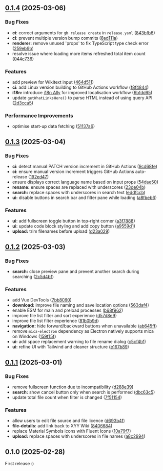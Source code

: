 ## [0.1.4](https://github.com/XYY-huijiwiki/r-drive/compare/v0.1.3...v0.1.4) (2025-03-06)

### Bug Fixes

- **ci:** correct arguments for `gh release create` in `release.yaml` ([843bfb6](https://github.com/XYY-huijiwiki/r-drive/commit/843bfb68d860c15c12638a4fa53e20ee1bd6782e))
- **ci:** prevent multiple version bump commits ([8ad111a](https://github.com/XYY-huijiwiki/r-drive/commit/8ad111a54f2e3daa6d5f4b321bfa17a61879bae5))
- **renderer:** remove unused 'props' to fix TypeScript type check error ([259eb9b](https://github.com/XYY-huijiwiki/r-drive/commit/259eb9b37eb5e429644bcf52f6c3502d234933a0))
- resolve issue where loading more items refreshed total item count ([044c736](https://github.com/XYY-huijiwiki/r-drive/commit/044c736284236362128742fc32967a9f38d6e6ed))

### Features

- add preview for Wikitext input ([464d511](https://github.com/XYY-huijiwiki/r-drive/commit/464d511a3ff78bfe7a3c997e221c48655f839269))
- **ci:** add Linux version building to GitHub Actions workflow ([f8f4844](https://github.com/XYY-huijiwiki/r-drive/commit/f8f48446b02e90aef96e472833b210b7221a6c69))
- **i18n:** introduce [i18n Ally](https://github.com/lokalise/i18n-ally) for improved localisation workflow ([6bfdd65](https://github.com/XYY-huijiwiki/r-drive/commit/6bfdd65d49a24c9b96ce1e529e339857f5cf6c42))
- update `getWhatLinksHere()` to parse HTML instead of using query API ([2d3cca5](https://github.com/XYY-huijiwiki/r-drive/commit/2d3cca5d8e2e38d8bb3f6afbbf4b592208896ed6))

### Performance Improvements

- optimise start-up data fetching ([51137a6](https://github.com/XYY-huijiwiki/r-drive/commit/51137a6ffc0393c6b71b3520794dddc6ccf560c0))

## [0.1.3](https://github.com/XYY-huijiwiki/r-drive/compare/v0.1.2...v0.1.3) (2025-03-04)

### Bug Fixes

- **ci:** detect manual PATCH version increment in GitHub Actions ([9cd68fe](https://github.com/XYY-huijiwiki/r-drive/commit/9cd68fefbaa532b07298335bb0fab5b6fd0d7234))
- **ci:** ensure manual version increment triggers GitHub Actions auto-release ([192ed47](https://github.com/XYY-huijiwiki/r-drive/commit/192ed47719d14ed916c939065c09adaef37aa754))
- ensure <code-block /> displays correct language name based on input props ([54dae50](https://github.com/XYY-huijiwiki/r-drive/commit/54dae50d782457ce01e828af3afa03c9219d588e))
- **rename:** ensure spaces are replaced with underscores ([23de04b](https://github.com/XYY-huijiwiki/r-drive/commit/23de04bcabd1f01b6b987d1f6b0b1e8df68901a9))
- **search:** replace spaces with underscores in search text ([eddfccb](https://github.com/XYY-huijiwiki/r-drive/commit/eddfccb7de436110d96ab0b78abef9b1b603a8aa))
- **ui:** disable buttons in search bar and filter pane while loading ([a8fbeb6](https://github.com/XYY-huijiwiki/r-drive/commit/a8fbeb67c2af004cd960d8701957d085ffcb644c))

### Features

- **ui:** add fullscreen toggle button in top-right corner ([a3f7888](https://github.com/XYY-huijiwiki/r-drive/commit/a3f7888a8a02a07327999b074ed553f48ea5df6b))
- **ui:** update code block styling and add copy button ([a9559d1](https://github.com/XYY-huijiwiki/r-drive/commit/a9559d117418b869b2b5c5634c431be286db2bed))
- **upload:** trim filenames before upload ([d23a029](https://github.com/XYY-huijiwiki/r-drive/commit/d23a029a4bccc8359adb9e7fb11cb227a5c7f697))

## [0.1.2](https://github.com/XYY-huijiwiki/r-drive/compare/v0.1.1...v0.1.2) (2025-03-03)

### Bug Fixes

- **search:** close preview pane and prevent another search during searching ([2c5d4bf](https://github.com/XYY-huijiwiki/r-drive/commit/2c5d4bfd7ebe2285255a1f1486b9f5a292bd4e8a))

### Features

- add Vue DevTools ([7bb8060](https://github.com/XYY-huijiwiki/r-drive/commit/7bb8060859184c476d9bb6109e115dfb6272f0c5))
- **download:** improve file naming and save location options ([563daf4](https://github.com/XYY-huijiwiki/r-drive/commit/563daf4c5df3bd405b4091fb69139d21fedce089))
- enable ESM for main and preload processes ([b68f962](https://github.com/XYY-huijiwiki/r-drive/commit/b68f962ed190197373967b1dcb1fc18d691b2613))
- improve file list filter and sort experience ([d57d8e9](https://github.com/XYY-huijiwiki/r-drive/commit/d57d8e9d76136fe6154ee88b6c7695288663007d))
- improve file list filter experience ([81b0b9d](https://github.com/XYY-huijiwiki/r-drive/commit/81b0b9d519753400d868580436a4d92dd5aeb609))
- **navigation:** hide forward/backward buttons when unavailable ([ab645ff](https://github.com/XYY-huijiwiki/r-drive/commit/ab645ffa01ca5ee0b0a0dbb95326cabeda5e8d89))
- remove `mica-electron` dependency as Electron natively supports mica on Windows ([159f15f](https://github.com/XYY-huijiwiki/r-drive/commit/159f15f7dfdf79fc35076d149b0ce4b4645dcc32))
- **ui:** add space replacement warning to file rename dialog ([c5cf4b1](https://github.com/XYY-huijiwiki/r-drive/commit/c5cf4b148cafb38821c1b0ea7cc34bd8e9b185fb))
- **ui:** refine UI with Tailwind and cleaner structure ([e167b89](https://github.com/XYY-huijiwiki/r-drive/commit/e167b898ba0bce9f7c785ba733c4d3e5e84a1342))

## [0.1.1](https://github.com/XYY-huijiwiki/r-drive/compare/v0.1.0...v0.1.1) (2025-03-01)

### Bug Fixes

- remove fullscreen function due to incompatibility ([d288e39](https://github.com/XYY-huijiwiki/r-drive/commit/d288e39098224a27202c8a86c2b50ffafd7146c6))
- **search:** show cancel button only when search is performed ([dbc63c5](https://github.com/XYY-huijiwiki/r-drive/commit/dbc63c5d95591ef5f21097d96098861b0395d73c))
- update total file count when filter is changed ([7f51154](https://github.com/XYY-huijiwiki/r-drive/commit/7f511545f1ea69205aaf2d5ce5ed9c55c4e3f680))

### Features

- allow users to edit file source and file licence ([d693b4f](https://github.com/XYY-huijiwiki/r-drive/commit/d693b4f4f471021b70fbd00c1562f75eed903593))
- **file-details:** add link back to XYY Wiki ([8406684](https://github.com/XYY-huijiwiki/r-drive/commit/8406684ea7ba55b0a701af787a306df53e937b02))
- replace Material Symbols icons with Fluent Icons ([10a79f7](https://github.com/XYY-huijiwiki/r-drive/commit/10a79f7c9f3006510899faf3500c1fea56e623f7))
- **upload:** replace spaces with underscores in file names ([a8c2994](https://github.com/XYY-huijiwiki/r-drive/commit/a8c2994d3757ce7c78253251ebe0d1b0647f1337))

## 0.1.0 (2025-02-28)

First release :)
